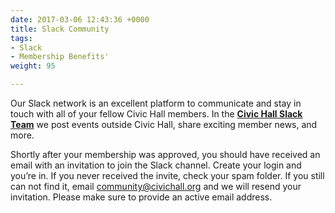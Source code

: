```yaml
---
date: 2017-03-06 12:43:36 +0000
title: Slack Community
tags:
- Slack
- Membership Benefits'
weight: 95

---
```

Our Slack network is an excellent platform to communicate and stay in touch with all of your fellow Civic Hall members. In the [**Civic Hall Slack Team**](https://civichallmembers.slack.com/) we post events outside Civic Hall, share exciting member news, and more.

Shortly after your membership was approved, you should have received an email with an invitation to join the Slack channel. Create your login and you’re in. If you never received the invite, check your spam folder. If you still can not find it, email community@civichall.org and we will resend your invitation. Please make sure to provide an active email address.